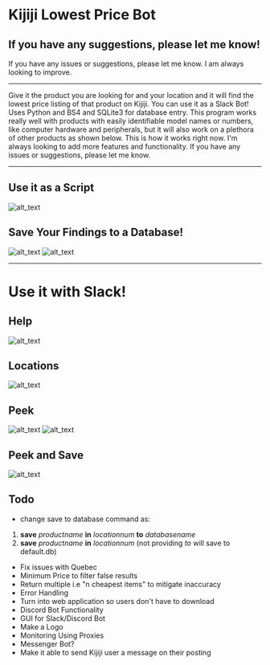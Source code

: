 # Kijiji Lowest Price Bot
## If you have any suggestions, please let me know!
If you have any issues or suggestions, please let me know. I am always looking to improve.

-------------------------------------------------------------------------------

Give it the product you are looking for and your location and it will find the lowest price listing of that product on Kijiji. You can use it as a Slack Bot!
Uses Python and BS4 and SQLite3 for database entry.
This program works really well with products with easily identifiable model names or numbers, like computer hardware and peripherals, but it will also work on a plethora of other products as shown below. This is how it works right now. I'm always looking to add more features and functionality. If you have any issues or suggestions, please let me know.

-------------------------------------------------------------------------
## Use it as a Script
![alt_text](https://i.imgur.com/BufaLcg.png)

## Save Your Findings to a Database!
![alt_text](https://i.imgur.com/a5B5WTg.png)
![alt_text](https://i.imgur.com/jJ2Lb9T.png)

-------------------------------------------------------------------------
# Use it with Slack!
## Help
![alt_text](https://i.imgur.com/Yrm9J3l.png)

## Locations
![alt_text](https://i.imgur.com/Iy0pQhT.png)

## Peek
![alt_text](https://i.imgur.com/Ju1uKkr.png)
![alt_text](https://i.imgur.com/6yAFqCk.png)

## Peek and Save
![alt_text](https://i.imgur.com/L7SPHba.png)


## Todo
- change save to database command as:

1. **save** *productname* **in** *locationnum* **to** *databasename*
2. **save** *productname* **in** *locationnum* (not providing *to* will save to default.db)
- Fix issues with Quebec
- Minimum Price to filter false results
- Return multiple i.e "n cheapest items" to mitigate inaccuracy
- Error Handling
- Turn into web application so users don't have to download
- Discord Bot Functionality
- GUI for Slack/Discord Bot
- Make a Logo
- Monitoring Using Proxies
- Messenger Bot?
- Make it able to send Kijiji user a message on their posting
